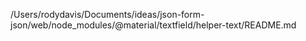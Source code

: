 /Users/rodydavis/Documents/ideas/json-form-json/web/node_modules/@material/textfield/helper-text/README.md